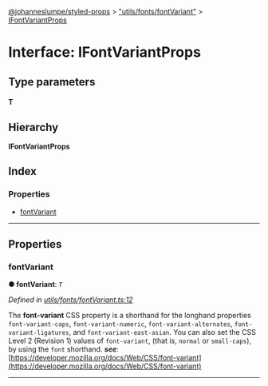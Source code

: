 [@johanneslumpe/styled-props](../README.md) > ["utils/fonts/fontVariant"](../modules/_utils_fonts_fontvariant_.md) > [IFontVariantProps](../interfaces/_utils_fonts_fontvariant_.ifontvariantprops.md)

# Interface: IFontVariantProps

## Type parameters
#### T 
## Hierarchy

**IFontVariantProps**

## Index

### Properties

* [fontVariant](_utils_fonts_fontvariant_.ifontvariantprops.md#fontvariant)

---

## Properties

<a id="fontvariant"></a>

###  fontVariant

**● fontVariant**: *`T`*

*Defined in [utils/fonts/fontVariant.ts:12](https://github.com/johanneslumpe/styled-props/blob/3abf398/src/utils/fonts/fontVariant.ts#L12)*

The **font-variant** CSS property is a shorthand for the longhand properties `font-variant-caps`, `font-variant-numeric`, `font-variant-alternates`, `font-variant-ligatures`, and `font-variant-east-asian`. You can also set the CSS Level 2 (Revision 1) values of `font-variant`, (that is, `normal` or `small-caps`), by using the `font` shorthand.
*__see__*: [https://developer.mozilla.org/docs/Web/CSS/font-variant](https://developer.mozilla.org/docs/Web/CSS/font-variant)

___

